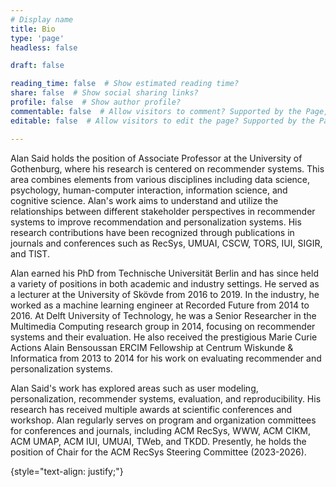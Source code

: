 ```yaml
---
# Display name
title: Bio
type: 'page'
headless: false

draft: false

reading_time: false  # Show estimated reading time?
share: false  # Show social sharing links?
profile: false  # Show author profile?
commentable: false  # Allow visitors to comment? Supported by the Page, Post, and Docs content types.
editable: false  # Allow visitors to edit the page? Supported by the Page, Post, and Docs content types.

---
```

Alan Said holds the position of Associate Professor at the University of Gothenburg, where his research is centered on recommender systems. This area combines elements from various disciplines including data science, psychology, human-computer interaction, information science, and cognitive science. Alan's work aims to understand and utilize the relationships between different stakeholder perspectives in recommender systems to improve recommendation and personalization systems. His research contributions have been recognized through publications in journals and conferences such as RecSys, UMUAI, CSCW, TORS, IUI, SIGIR, and TIST.


Alan earned his PhD from Technische Universität Berlin and has since held a variety of positions in both academic and industry settings. He served as a lecturer at the University of Skövde from 2016 to 2019. In the industry, he worked as a machine learning engineer at Recorded Future from 2014 to 2016. At Delft University of Technology, he was a Senior Researcher in the Multimedia Computing research group in 2014, focusing on recommender systems and their evaluation. He also received the prestigious Marie Curie Actions Alain Bensoussan ERCIM Fellowship at Centrum Wiskunde & Informatica from 2013 to 2014 for his work on evaluating recommender and personalization systems.

Alan Said's work has explored areas such as user modeling, personalization, recommender systems, evaluation, and reproducibility. His research has received multiple awards at scientific conferences and workshop. Alan regularly serves on program and organization committees for conferences and journals, including ACM RecSys, WWW, ACM CIKM, ACM UMAP, ACM IUI, UMUAI, TWeb, and TKDD. Presently, he holds the position of Chair for the ACM RecSys Steering Committee (2023-2026).




{style="text-align: justify;"}
